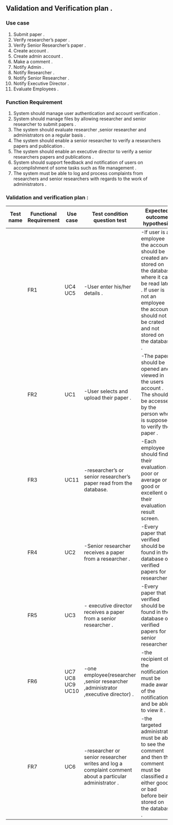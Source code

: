 ## Validation and Verification plan .
### Use case
1. Submit paper .
2. Verify researcher’s paper .
3. Verify Senior Researcher’s paper .
4. Create account .
5. Create admin account .
6. Make a comment .
7. Notify Admin .
8. Notify Researcher .
9. Notify Senior Researcher .
10. Notify Executive Director .
11. Evaluate Employees .

### Function Requirement
1. System should manage user authentication and account verification .
2. System should manage files by allowing researcher and senior researcher to submit papers .
3. The system should evaluate researcher ,senior researcher and administrators on a regular basis .
4. The system should enable a senior researcher to verify a researchers papers and publication .
5. The system should enable an executive director to verify a senior researchers papers and publications .
6. System should support feedback and notification of users on accomplishment of some tasks such as file management .
7. The system must be able to log and process complaints from researchers and senior researchers with regards to the work of administrators .

### Validation and verification plan :

| Test name   | Functional Requirement | Use case | Test condition question test | Expected outcome hypothesis |
|-------------|------------------------|----------|------------------------------|-----------------------------|
|             | FR1                    | UC4  UC5 | -User enter his/her details .  | -If user is an employee the account should be created and stored on the database where it can be read later . If user is not an employee the account should not be crated and not stored on the database .|
|             | FR2                    | UC1      | -User selects and upload their paper . | -The paper should be opened and viewed in the users account . The should be accessed by the person who is supposed to verify the paper . | 
|             | FR3                    | UC11     | -researcher’s or senior researcher’s paper read from the database. | -Each employee should find their evaluation as poor or average or good or excellent on their evaluation result screen. |
|             | FR4                    | UC2      | -Senior researcher receives a paper from a researcher . | -Every paper that is verified should be found in the database of verified papers for researchers . |
|             | FR5                    | UC3      | - executive director receives a paper from a senior researcher . | -Every paper that is verified should be found in the database of verified papers for senior researchers . |
|             | FR6                    | UC7   UC8   UC9  UC10      | -one employee(researcher ,senior researcher ,administrator ,executive director) . | -the recipient of the notification must be made aware of the notification and be able to view it . |
|             | FR7                    | UC6      | -researcher or senior researcher writes and log a complaint comment about a particular administrator . | -the targeted administrator must be able to see the comment and then the comment must be classified as either good or bad before being stored on the database . |                         